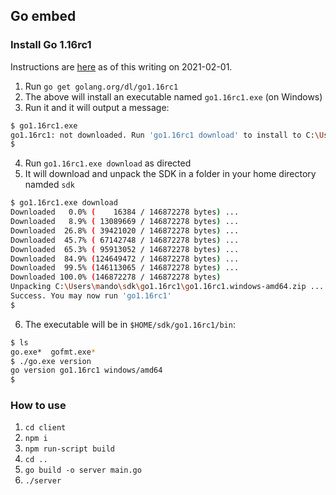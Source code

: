 ## Go embed

### Install Go 1.16rc1

Instructions are [here](https://golang.org/dl/) as of this writing on 2021-02-01.

1. Run `go get golang.org/dl/go1.16rc1`
2. The above will install an executable named `go1.16rc1.exe` (on Windows)
3. Run it and it will output a message:
```sh
$ go1.16rc1.exe
go1.16rc1: not downloaded. Run 'go1.16rc1 download' to install to C:\Users\mando\sdk\go1.16rc1
$
```
4. Run `go1.16rc1.exe download` as directed
5. It will download and unpack the SDK in a folder in your home directory namded `sdk`
```sh
$ go1.16rc1.exe download
Downloaded   0.0% (    16384 / 146872278 bytes) ...
Downloaded   8.9% ( 13089669 / 146872278 bytes) ...
Downloaded  26.8% ( 39421020 / 146872278 bytes) ...
Downloaded  45.7% ( 67142748 / 146872278 bytes) ...
Downloaded  65.3% ( 95913052 / 146872278 bytes) ...
Downloaded  84.9% (124649472 / 146872278 bytes) ...
Downloaded  99.5% (146113065 / 146872278 bytes) ...
Downloaded 100.0% (146872278 / 146872278 bytes)
Unpacking C:\Users\mando\sdk\go1.16rc1\go1.16rc1.windows-amd64.zip ...
Success. You may now run 'go1.16rc1'
$
```
6. The executable will be in `$HOME/sdk/go1.16rc1/bin`:
```sh
$ ls
go.exe*  gofmt.exe*
$ ./go.exe version
go version go1.16rc1 windows/amd64
$
```

### How to use
1. `cd client`
2. `npm i`
3. `npm run-script build`
3. `cd ..`
4. `go build -o server main.go`
5. `./server`
